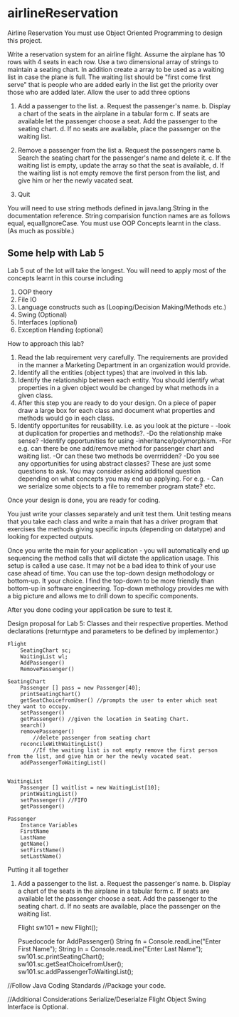 # airlineReservation

Airline Reservation 
You must use Object Oriented Programming to design this project. 

Write a reservation system for an airline flight. Assume the airplane has 10 rows with 4 seats in each row. Use a two dimensional array of strings to maintain a seating chart. In addition create a array to be used as a waiting list in case the plane is full. The waiting list should be "first come first serve" that is people who are added early in the list get the priority over those who are added later. Allow the user to add three options 

1. Add a passenger to the list. 
a. Request the passenger's name. 
b. Display a chart of the seats in the airplane in a tabular form 
c. If seats are available let the passenger choose a seat. Add the passenger to the seating chart. 
d. If no seats are available, place the passenger on the waiting list. 

2. Remove a passenger from the list 
a. Request the passengers name 
b. Search the seating chart for the passenger's name and delete it. 
c. If the waiting list is empty, update the array so that the seat is available, 
d. If the waiting list is not empty remove the first person from the list, and give him or her the newly vacated seat. 

3. Quit 

You will need to use string methods defined in java.lang.String in the documentation reference. 
String comparision function names are as follows 
equal, equalIgnoreCase. 
You must use OOP Concepts learnt in the class. (As much as possible.) 

Some help with Lab 5 
-------------------- 
Lab 5 out of the lot will take the longest. You will need to apply most of the concepts learnt in this course including 
1. OOP theory 
2. File IO 
3. Language constructs such as (Looping/Decision Making/Methods etc.) 
4. Swing (Optional) 
5. Interfaces (optional) 
6. Exception Handing (optional) 

How to approach this lab? 
1. Read the lab requirement very carefully. The requirements are provided in the manner a Marketing Department in an organization would provide. 
2. Identify all the entities (object types) that are involved in this lab. 
3. Identify the relationship between each entity. You should identify what properties in a given object would be changed by what methods in a given class. 
4. After this step you are ready to do your design. On a piece of paper draw a large box for each class and document what properties and methods would go in each class. 
5. Identify opportunites for reusability. i.e. as you look at the picture - 
-look at duplication for properties and methods?. 
-Do the relationship make sense? 
-Identify opportunities for using -inheritance/polymorphism. -For e.g. can there be one add/remove method for passenger chart and waiting list. 
-Or can these two methods be overrridden? 
-Do you see any opportunities for using abstract classes? 
These are just some questions to ask. You may consider asking additional question depending on what concepts you may end up applying. For e.g. - Can we serialize some objects to a file to remember program state? etc. 


Once your design is done, you are ready for coding. 

You just write your classes separately and unit test them. 
Unit testing means that you take each class and write a main that has a driver program that exercises the methods giving specific inputs (depending on datatype) and looking for expected outputs. 

Once you write the main for your application - you will automatically end up sequencing the method calls that will dictate the application usage. This setup is called a use case. It may not be a bad idea to think of your use case ahead of time. You can use the top-down design methodology or bottom-up. It your choice. I find the top-down to be more friendly than bottom-up in software engineering. Top-down methology provides me with a big picture and allows me to drill down to specific components. 

After you done coding your application be sure to test it. 


Design proposal for Lab 5:
Classes and their respective properties. 
Method declarations (returntype and parameters to be defined by implementor.)
	
	Flight
		SeatingChart sc;
		WaitingList wl;
		AddPassenger()
		RemovePassenger()		
		
	SeatingChart
		Passenger [] pass = new Passenger[40];
		printSeatingChart()
		getSeatChoicefromUser() //prompts the user to enter which seat they want to occupy.	
		setPassenger()
		getPassenger() //given the location in Seating Chart.
		search()
		removePassenger()
			//delete passenger from seating chart
		reconcileWithWaitingList()
			//If the waiting list is not empty remove the first person from the list, and give him or her the newly vacated seat.
		addPassengerToWaitingList()


	WaitingList
		Passenger [] waitlist = new WaitingList[10];
		printWaitingList()
		setPassenger() //FIFO
		getPassenger()
		
	Passenger
		Instance Variables
		FirstName
		LastName
		getName()
		setFirstName()
		setLastName()
		

Putting it all together

1. Add a passenger to the list.
a. Request the passenger's name.
b. Display a chart of the seats in the airplane in a tabular form
c. If seats are available let the passenger choose a seat. Add the passenger to the seating chart.
d. If no seats are available, place the passenger on the waiting list.

	Flight sw101 = new Flight();

	Psuedocode for AddPassenger()
		String fn = Console.readLine("Enter First Name");
		String ln = Console.readLine("Enter Last Name");
		sw101.sc.printSeatingChart();		
		sw101.sc.getSeatChoicefromUser();			sw101.sc.addPassengerToWaitingList();	

//Follow Java Coding Standards
//Package your code.



//Additional Considerations
	Serialize/Deserialze Flight Object
	Swing Interface is Optional.
	
